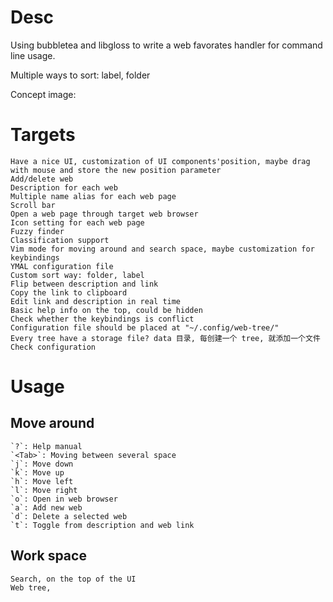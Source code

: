 # Desc
Using bubbletea and libgloss to write a web favorates handler for command line usage.

Multiple ways to sort: label, folder

Concept image:

# Targets

    Have a nice UI, customization of UI components'position, maybe drag with mouse and store the new position parameter
    Add/delete web
    Description for each web
    Multiple name alias for each web page
    Scroll bar
    Open a web page through target web browser
    Icon setting for each web page
    Fuzzy finder
    Classification support
    Vim mode for moving around and search space, maybe customization for keybindings
    YMAL configuration file
    Custom sort way: folder, label
    Flip between description and link
    Copy the link to clipboard
    Edit link and description in real time
    Basic help info on the top, could be hidden
    Check whether the keybindings is conflict
    Configuration file should be placed at "~/.config/web-tree/"
    Every tree have a storage file? data 目录, 每创建一个 tree, 就添加一个文件
    Check configuration

# Usage
## Move around

    `?`: Help manual
    `<Tab>`: Moving between several space
    `j`: Move down
    `k`: Move up
    `h`: Move left
    `l`: Move right
    `o`: Open in web browser
    `a`: Add new web
    `d`: Delete a selected web
    `t`: Toggle from description and web link

## Work space

    Search, on the top of the UI
    Web tree, 




